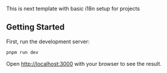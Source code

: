 This is next template with basic  i18n setup for projects 

## Getting Started

First, run the development server:

```bash
pnpm run dev
```

Open [http://localhost:3000](http://localhost:3000) with your browser to see the result.